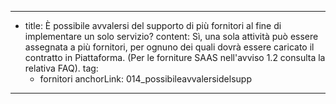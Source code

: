 ---
  - title: È possibile avvalersi del supporto di più fornitori al fine di implementare un solo servizio?
    content: Sì, una sola attività può essere assegnata a più fornitori, per ognuno dei quali dovrà essere caricato il contratto in Piattaforma. (Per le forniture SAAS nell'avviso 1.2 consulta la relativa FAQ).
    tag:
      - fornitori
    anchorLink: 014_possibileavvalersidelsupp
---